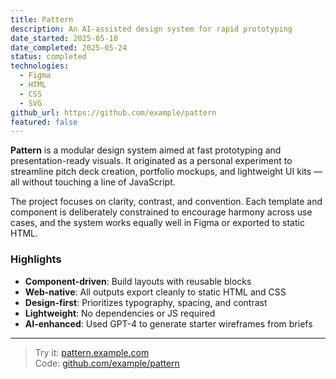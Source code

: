 ```yaml
---
title: Pattern
description: An AI-assisted design system for rapid prototyping
date_started: 2025-05-10
date_completed: 2025-05-24
status: completed
technologies:
  - Figma
  - HTML
  - CSS
  - SVG
github_url: https://github.com/example/pattern
featured: false
---
```


**Pattern** is a modular design system aimed at fast prototyping and presentation-ready visuals. It originated as a personal experiment to streamline pitch deck creation, portfolio mockups, and lightweight UI kits — all without touching a line of JavaScript.

The project focuses on clarity, contrast, and convention. Each template and component is deliberately constrained to encourage harmony across use cases, and the system works equally well in Figma or exported to static HTML.

### Highlights

- **Component-driven**: Build layouts with reusable blocks
- **Web-native**: All outputs export cleanly to static HTML and CSS
- **Design-first**: Prioritizes typography, spacing, and contrast
- **Lightweight**: No dependencies or JS required
- **AI-enhanced**: Used GPT-4 to generate starter wireframes from briefs

---

> Try it: [pattern.example.com](https://pattern.example.com)  
> Code: [github.com/example/pattern](https://github.com/example/pattern)
